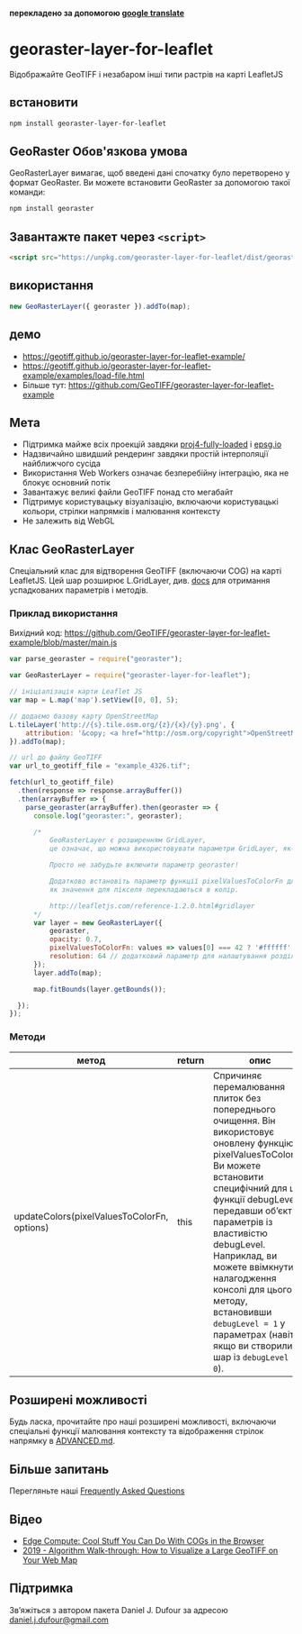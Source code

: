 **перекладено за допомогою [google translate](https://translate.google.com/)**
# georaster-layer-for-leaflet

Відображайте GeoTIFF і незабаром інші типи растрів на карті LeafletJS

## встановити

```bash
npm install georaster-layer-for-leaflet
```

## GeoRaster Обов'язкова умова

GeoRasterLayer вимагає, щоб введені дані спочатку було перетворено у формат GeoRaster.
Ви можете встановити GeoRaster за допомогою такої команди:

```bash
npm install georaster
```

## Завантажте пакет через `<script>`

```html
<script src="https://unpkg.com/georaster-layer-for-leaflet/dist/georaster-layer-for-leaflet.min.js">
```

## використання

```javascript
new GeoRasterLayer({ georaster }).addTo(map);
```

## демо

- <https://geotiff.github.io/georaster-layer-for-leaflet-example/>
- <https://geotiff.github.io/georaster-layer-for-leaflet-example/examples/load-file.html>
- Більше тут: <https://github.com/GeoTIFF/georaster-layer-for-leaflet-example>

## Мета

- Підтримка майже всіх проекцій завдяки [proj4-fully-loaded](https://github.com/danieljdufour/proj4-fully-loaded) і [epsg.io](https://epsg.io/)
- Надзвичайно швидший рендеринг завдяки простій інтерполяції найближчого сусіда
- Використання Web Workers означає безперебійну інтеграцію, яка не блокує основний потік
- Завантажує великі файли GeoTIFF понад сто мегабайт
- Підтримує користувацьку візуалізацію, включаючи користувацькі кольори, стрілки напрямків і малювання контексту
- Не залежить від WebGL

## Клас GeoRasterLayer

Спеціальний клас для відтворення GeoTIFF (включаючи COG) на карті LeafletJS. Цей шар розширює L.GridLayer, див. [docs](https://leafletjs.com/reference-1.7.1.html#gridlayer) для отримання успадкованих параметрів і методів.

### Приклад використання

Вихідний код: <https://github.com/GeoTIFF/georaster-layer-for-leaflet-example/blob/master/main.js>

```javascript
var parse_georaster = require("georaster");

var GeoRasterLayer = require("georaster-layer-for-leaflet");

// ініціалізація карти Leaflet JS
var map = L.map('map').setView([0, 0], 5);

// додаємо базову карту OpenStreetMap
L.tileLayer('http://{s}.tile.osm.org/{z}/{x}/{y}.png', {
    attribution: '&copy; <a href="http://osm.org/copyright">OpenStreetMap</a> contributors'
}).addTo(map);

// url до файлу GeoTIFF
var url_to_geotiff_file = "example_4326.tif";

fetch(url_to_geotiff_file)
  .then(response => response.arrayBuffer())
  .then(arrayBuffer => {
    parse_georaster(arrayBuffer).then(georaster => {
      console.log("georaster:", georaster);

      /*
          GeoRasterLayer є розширенням GridLayer,
          це означає, що можна використовувати параметри GridLayer, як-от opacity.

          Просто не забудьте включити параметр georaster!

          Додатково встановіть параметр функції pixelValuesToColorFn для налаштування
          як значення для пікселя перекладаються в колір.

          http://leafletjs.com/reference-1.2.0.html#gridlayer
      */
      var layer = new GeoRasterLayer({
          georaster,
          opacity: 0.7,
          pixelValuesToColorFn: values => values[0] === 42 ? '#ffffff' : '#000000',
          resolution: 64 // додатковий параметр для налаштування роздільної здатності дисплея
      });
      layer.addTo(map);

      map.fitBounds(layer.getBounds());

  });
});
```

<!-- ## Options -->
<!-- todo: add a table of options for GeoRasterLayer -->

### Методи

| метод                                       | return  | опис                                                                                                                                                                                                                                                                                                                                                                                    |
| ------------------------------------------- | ------- | ---------------------------------------------------------------------------------------------------------------------------------------------------------------------------------------------------------------------------------------------------------------------------------------------------------------------------------------------------------------------------------------------- |
| updateColors(pixelValuesToColorFn, options) | this    | Спричиняє перемалювання плиток без попереднього очищення. Він використовує оновлену функцію pixelValuesToColorFn. Ви можете встановити специфічний для цієї функції debugLevel, передавши об’єкт параметрів із властивістю debugLevel. Наприклад, ви можете ввімкнути налагодження консолі для цього методу, встановивши `debugLevel = 1` у параметрах (навіть якщо ви створили шар із `debugLevel = 0`). |

## Розширені можливості

Будь ласка, прочитайте про наші розширені можливості, включаючи спеціальні функції малювання контексту та відображення стрілок напрямку в [ADVANCED.md](ADVANCED.md).

## Більше запитань

Перегляньте наші [Frequently Asked Questions](FAQs.md)

## Відео
- [Edge Compute: Cool Stuff You Can Do With COGs in the Browser](https://www.youtube.com/watch?v=XTkNhGpfmB8&t=4190s)
- [2019 - Algorithm Walk-through: How to Visualize a Large GeoTIFF on Your Web Map](https://www.youtube.com/watch?v=K47JvCL99w0)

## Підтримка

Зв’яжіться з автором пакета Daniel J. Dufour за адресою daniel.j.dufour@gmail.com

